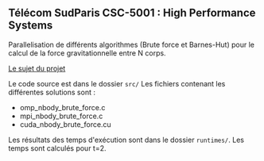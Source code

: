 ## Télécom SudParis CSC-5001 : High Performance Systems

Parallelisation de différents algorithmes
(Brute force et Barnes-Hut) pour le calcul de la force gravitationnelle entre N corps.

[Le sujet du projet](https://www-inf.telecom-sudparis.eu/COURS/CSC5001/Supports/Projet/Projet2022/NBody/sujet.php)

Le code source est dans le dossier `src/`
Les fichiers contenant les différentes solutions sont :

- omp_nbody_brute_force.c
- mpi_nbody_brute_force.c
- cuda_nbody_brute_force.cu

Les résultats des temps d'exécution sont dans le dossier `runtimes/`.
Les temps sont calculés pour t=2.
